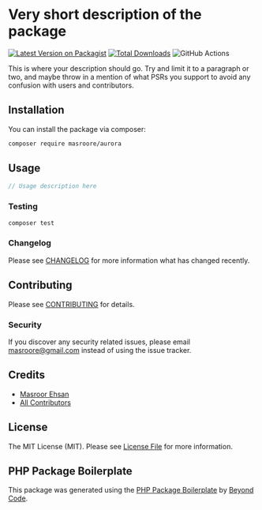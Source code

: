 # Very short description of the package

[![Latest Version on Packagist](https://img.shields.io/packagist/v/masroore/aurora.svg?style=flat-square)](https://packagist.org/packages/masroore/aurora)
[![Total Downloads](https://img.shields.io/packagist/dt/masroore/aurora.svg?style=flat-square)](https://packagist.org/packages/masroore/aurora)
![GitHub Actions](https://github.com/masroore/aurora/actions/workflows/main.yml/badge.svg)

This is where your description should go. Try and limit it to a paragraph or two, and maybe throw in a mention of what PSRs you support to avoid any confusion with users and contributors.

## Installation

You can install the package via composer:

```bash
composer require masroore/aurora
```

## Usage

```php
// Usage description here
```

### Testing

```bash
composer test
```

### Changelog

Please see [CHANGELOG](CHANGELOG.md) for more information what has changed recently.

## Contributing

Please see [CONTRIBUTING](CONTRIBUTING.md) for details.

### Security

If you discover any security related issues, please email masroore@gmail.com instead of using the issue tracker.

## Credits

-   [Masroor Ehsan](https://github.com/masroore)
-   [All Contributors](../../contributors)

## License

The MIT License (MIT). Please see [License File](LICENSE.md) for more information.

## PHP Package Boilerplate

This package was generated using the [PHP Package Boilerplate](https://laravelpackageboilerplate.com) by [Beyond Code](http://beyondco.de/).
